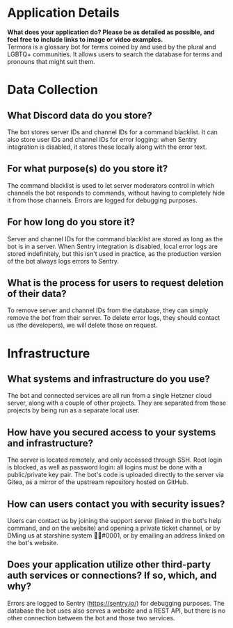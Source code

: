 # Application Details
**What does your application do? Please be as detailed as possible, and feel free to include links to image or video examples.**  
Termora is a glossary bot for terms coined by and used by the plural and LGBTQ+ communities. It allows users to search the database for terms and pronouns that might suit them.

# Data Collection

## What Discord data do you store?
The bot stores server IDs and channel IDs for a command blacklist. It can also store user IDs and channel IDs for error logging: when Sentry integration is disabled, it stores these locally along with the error text.

## For what purpose(s) do you store it?
The command blacklist is used to let server moderators control in which channels the bot responds to commands, without having to completely hide it from those channels. Errors are logged for debugging purposes.

## For how long do you store it?
Server and channel IDs for the command blacklist are stored as long as the bot is in a server. When Sentry integration is disabled, local error logs are stored indefinitely, but this isn't used in practice, as the production version of the bot always logs errors to Sentry.

## What is the process for users to request deletion of their data?
To remove server and channel IDs from the database, they can simply remove the bot from their server. To delete error logs, they should contact us (the developers), we will delete those on request.

# Infrastructure

## What systems and infrastructure do you use?
The bot and connected services are all run from a single Hetzner cloud server, along with a couple of other projects. They are separated from those projects by being run as a separate local user.

## How have you secured access to your systems and infrastructure?
The server is located remotely, and only accessed through SSH. Root login is blocked, as well as password login: all logins must be done with a public/private key pair. The bot's code is uploaded directly to the server via Gitea, as a mirror of the upstream repository hosted on GitHub.

## How can users contact you with security issues?
Users can contact us by joining the support server (linked in the bot's help command, and on the website) and opening a private ticket channel, or by DMing us at starshine system 🌠✨#0001, or by emailing an address linked on the bot's website.

## Does your application utilize other third-party auth services or connections? If so, which, and why?
Errors are logged to Sentry (https://sentry.io/) for debugging purposes. The database the bot uses also serves a website and a REST API, but there is no other connection between the bot and those two services.